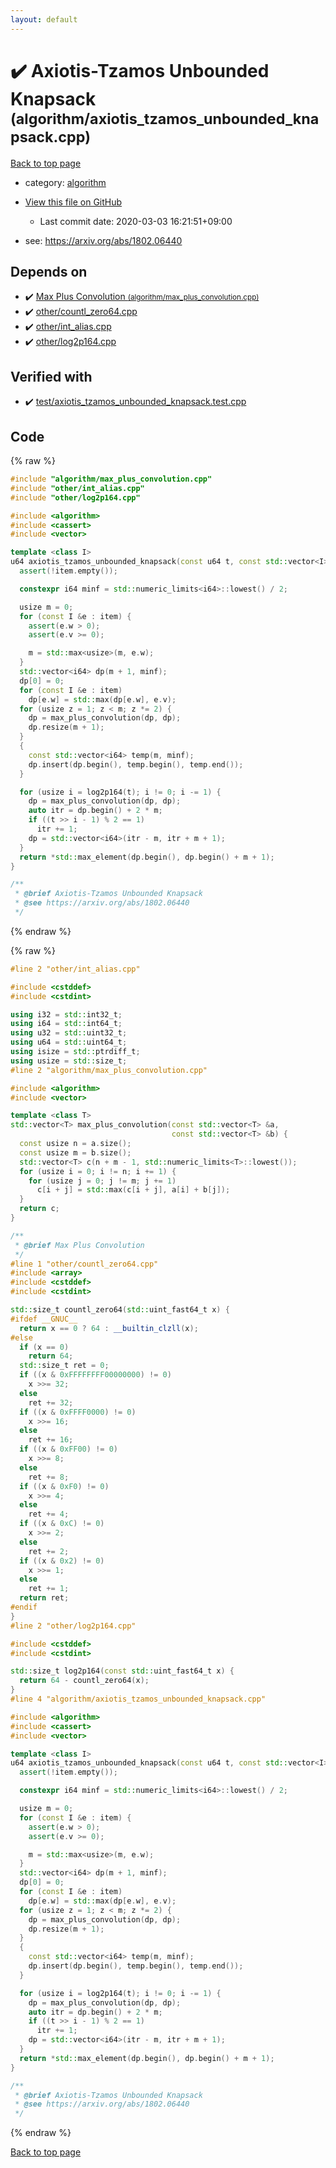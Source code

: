 ```yaml
---
layout: default
---
```


<!-- mathjax config similar to math.stackexchange -->
<script type="text/javascript" async
  src="https://cdnjs.cloudflare.com/ajax/libs/mathjax/2.7.5/MathJax.js?config=TeX-MML-AM_CHTML">
</script>
<script type="text/x-mathjax-config">
  MathJax.Hub.Config({
    TeX: { equationNumbers: { autoNumber: "AMS" }},
    tex2jax: {
      inlineMath: [ ['$','$'] ],
      processEscapes: true
    },
    "HTML-CSS": { matchFontHeight: false },
    displayAlign: "left",
    displayIndent: "2em"
  });
</script>

<script type="text/javascript" src="https://cdnjs.cloudflare.com/ajax/libs/jquery/3.4.1/jquery.min.js"></script>
<script src="https://cdn.jsdelivr.net/npm/jquery-balloon-js@1.1.2/jquery.balloon.min.js" integrity="sha256-ZEYs9VrgAeNuPvs15E39OsyOJaIkXEEt10fzxJ20+2I=" crossorigin="anonymous"></script>
<script type="text/javascript" src="../../assets/js/copy-button.js"></script>
<link rel="stylesheet" href="../../assets/css/copy-button.css" />


# :heavy_check_mark: Axiotis-Tzamos Unbounded Knapsack <small>(algorithm/axiotis_tzamos_unbounded_knapsack.cpp)</small>

<a href="../../index.html">Back to top page</a>

* category: <a href="../../index.html#ed469618898d75b149e5c7c4b6a1c415">algorithm</a>
* <a href="{{ site.github.repository_url }}/blob/master/algorithm/axiotis_tzamos_unbounded_knapsack.cpp">View this file on GitHub</a>
    - Last commit date: 2020-03-03 16:21:51+09:00


* see: <a href="https://arxiv.org/abs/1802.06440">https://arxiv.org/abs/1802.06440</a>


## Depends on

* :heavy_check_mark: <a href="max_plus_convolution.cpp.html">Max Plus Convolution <small>(algorithm/max_plus_convolution.cpp)</small></a>
* :heavy_check_mark: <a href="../other/countl_zero64.cpp.html">other/countl_zero64.cpp</a>
* :heavy_check_mark: <a href="../other/int_alias.cpp.html">other/int_alias.cpp</a>
* :heavy_check_mark: <a href="../other/log2p164.cpp.html">other/log2p164.cpp</a>


## Verified with

* :heavy_check_mark: <a href="../../verify/test/axiotis_tzamos_unbounded_knapsack.test.cpp.html">test/axiotis_tzamos_unbounded_knapsack.test.cpp</a>


## Code

<a id="unbundled"></a>
{% raw %}
```cpp
#include "algorithm/max_plus_convolution.cpp"
#include "other/int_alias.cpp"
#include "other/log2p164.cpp"

#include <algorithm>
#include <cassert>
#include <vector>

template <class I>
u64 axiotis_tzamos_unbounded_knapsack(const u64 t, const std::vector<I> &item) {
  assert(!item.empty());

  constexpr i64 minf = std::numeric_limits<i64>::lowest() / 2;

  usize m = 0;
  for (const I &e : item) {
    assert(e.w > 0);
    assert(e.v >= 0);

    m = std::max<usize>(m, e.w);
  }
  std::vector<i64> dp(m + 1, minf);
  dp[0] = 0;
  for (const I &e : item)
    dp[e.w] = std::max(dp[e.w], e.v);
  for (usize z = 1; z < m; z *= 2) {
    dp = max_plus_convolution(dp, dp);
    dp.resize(m + 1);
  }
  {
    const std::vector<i64> temp(m, minf);
    dp.insert(dp.begin(), temp.begin(), temp.end());
  }

  for (usize i = log2p164(t); i != 0; i -= 1) {
    dp = max_plus_convolution(dp, dp);
    auto itr = dp.begin() + 2 * m;
    if ((t >> i - 1) % 2 == 1)
      itr += 1;
    dp = std::vector<i64>(itr - m, itr + m + 1);
  }
  return *std::max_element(dp.begin(), dp.begin() + m + 1);
}

/**
 * @brief Axiotis-Tzamos Unbounded Knapsack
 * @see https://arxiv.org/abs/1802.06440
 */

```
{% endraw %}

<a id="bundled"></a>
{% raw %}
```cpp
#line 2 "other/int_alias.cpp"

#include <cstddef>
#include <cstdint>

using i32 = std::int32_t;
using i64 = std::int64_t;
using u32 = std::uint32_t;
using u64 = std::uint64_t;
using isize = std::ptrdiff_t;
using usize = std::size_t;
#line 2 "algorithm/max_plus_convolution.cpp"

#include <algorithm>
#include <vector>

template <class T>
std::vector<T> max_plus_convolution(const std::vector<T> &a,
                                    const std::vector<T> &b) {
  const usize n = a.size();
  const usize m = b.size();
  std::vector<T> c(n + m - 1, std::numeric_limits<T>::lowest());
  for (usize i = 0; i != n; i += 1) {
    for (usize j = 0; j != m; j += 1)
      c[i + j] = std::max(c[i + j], a[i] + b[j]);
  }
  return c;
}

/**
 * @brief Max Plus Convolution
 */
#line 1 "other/countl_zero64.cpp"
#include <array>
#include <cstddef>
#include <cstdint>

std::size_t countl_zero64(std::uint_fast64_t x) {
#ifdef __GNUC__
  return x == 0 ? 64 : __builtin_clzll(x);
#else
  if (x == 0)
    return 64;
  std::size_t ret = 0;
  if ((x & 0xFFFFFFFF00000000) != 0)
    x >>= 32;
  else
    ret += 32;
  if ((x & 0xFFFF0000) != 0)
    x >>= 16;
  else
    ret += 16;
  if ((x & 0xFF00) != 0)
    x >>= 8;
  else
    ret += 8;
  if ((x & 0xF0) != 0)
    x >>= 4;
  else
    ret += 4;
  if ((x & 0xC) != 0)
    x >>= 2;
  else
    ret += 2;
  if ((x & 0x2) != 0)
    x >>= 1;
  else
    ret += 1;
  return ret;
#endif
}
#line 2 "other/log2p164.cpp"

#include <cstddef>
#include <cstdint>

std::size_t log2p164(const std::uint_fast64_t x) {
  return 64 - countl_zero64(x);
}
#line 4 "algorithm/axiotis_tzamos_unbounded_knapsack.cpp"

#include <algorithm>
#include <cassert>
#include <vector>

template <class I>
u64 axiotis_tzamos_unbounded_knapsack(const u64 t, const std::vector<I> &item) {
  assert(!item.empty());

  constexpr i64 minf = std::numeric_limits<i64>::lowest() / 2;

  usize m = 0;
  for (const I &e : item) {
    assert(e.w > 0);
    assert(e.v >= 0);

    m = std::max<usize>(m, e.w);
  }
  std::vector<i64> dp(m + 1, minf);
  dp[0] = 0;
  for (const I &e : item)
    dp[e.w] = std::max(dp[e.w], e.v);
  for (usize z = 1; z < m; z *= 2) {
    dp = max_plus_convolution(dp, dp);
    dp.resize(m + 1);
  }
  {
    const std::vector<i64> temp(m, minf);
    dp.insert(dp.begin(), temp.begin(), temp.end());
  }

  for (usize i = log2p164(t); i != 0; i -= 1) {
    dp = max_plus_convolution(dp, dp);
    auto itr = dp.begin() + 2 * m;
    if ((t >> i - 1) % 2 == 1)
      itr += 1;
    dp = std::vector<i64>(itr - m, itr + m + 1);
  }
  return *std::max_element(dp.begin(), dp.begin() + m + 1);
}

/**
 * @brief Axiotis-Tzamos Unbounded Knapsack
 * @see https://arxiv.org/abs/1802.06440
 */

```
{% endraw %}

<a href="../../index.html">Back to top page</a>

